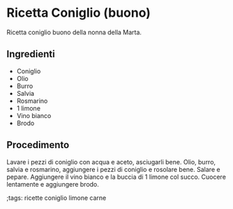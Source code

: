 # Ricetta Coniglio (buono)

Ricetta coniglio buono della nonna della Marta.

## Ingredienti

- Coniglio
- Olio
- Burro
- Salvia
- Rosmarino
- 1 limone
- Vino bianco
- Brodo

## Procedimento

Lavare i pezzi di coniglio con acqua e aceto, asciugarli bene. Olio, burro, salvia e rosmarino, aggiungere i pezzi di coniglio e rosolare bene. Salare e pepare. Aggiungere il vino bianco e la buccia di 1 limone col succo. Cuocere lentamente e aggiungere brodo.

;tags: ricette coniglio limone carne
